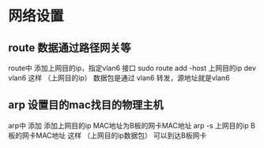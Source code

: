 # 网络设置

## route 数据通过路径网关等
route中 添加上网目的ip，指定vlan6 接口
sudo route add -host  上网目的ip  dev vlan6
 这样  （上网目的ip） 数据包是通过 vlan6 转发，源地址就是vlan6

## arp  设置目的mac找目的物理主机 
arp中 添加 添加上网目的ip MAC地址为B板的网卡MAC地址
arp -s   上网目的ip   B板的网卡MAC地址
这样  （上网目的ip数据包） 可以到达B板网卡